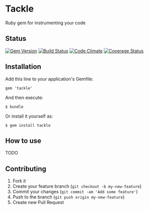 # Tackle

Ruby gem for instrumenting your code

## Status
[![Gem Version](https://badge.fury.io/rb/tackle.png)](http://badge.fury.io/rb/tackle)
[![Build Status](https://secure.travis-ci.org/tylermercier/tackle.png)](http://travis-ci.org/tylermercier/tackle)
[![Code Climate](https://codeclimate.com/github/tylermercier/tackle.png)](https://codeclimate.com/github/tylermercier/tackle)
[![Coverage Status](https://coveralls.io/repos/tylermercier/tackle/badge.png)](https://coveralls.io/r/tylermercier/tackle)

## Installation

Add this line to your application's Gemfile:

    gem 'tackle'

And then execute:

    $ bundle

Or install it yourself as:

    $ gem install tackle

## How to use

TODO

## Contributing

1. Fork it
2. Create your feature branch (`git checkout -b my-new-feature`)
3. Commit your changes (`git commit -am 'Add some feature'`)
4. Push to the branch (`git push origin my-new-feature`)
5. Create new Pull Request
